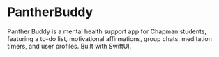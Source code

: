 # PantherBuddy
Panther Buddy is a mental health support app for Chapman students, featuring a to-do list, motivational affirmations, group chats, meditation timers, and user profiles. Built with SwiftUI.

